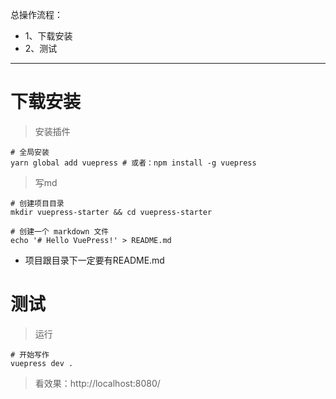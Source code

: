 总操作流程：
- 1、下载安装
- 2、测试

***

# 下载安装

> 安装插件

```shell
# 全局安装
yarn global add vuepress # 或者：npm install -g vuepress
```

> 写md

```shell
# 创建项目目录
mkdir vuepress-starter && cd vuepress-starter

# 创建一个 markdown 文件
echo '# Hello VuePress!' > README.md
```

- 项目跟目录下一定要有README.md

# 测试

> 运行

```shell
# 开始写作
vuepress dev .
```

> 看效果：http://localhost:8080/
